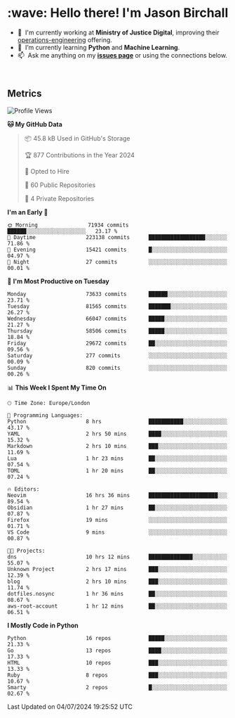 <h1 align="left" id="jason-title">:wave: Hello there! I'm Jason Birchall</h1>

- :office: &nbsp;I'm currently working at **Ministry of Justice Digital**, improving their [operations-engineering](https://github.com/ministryofjustice/operations-engineering) offering.
- :seedling: &nbsp;I’m currently learning **Python** and **Machine Learning**.
- :mailbox: &nbsp;Ask me anything on my **[issues page]** or using the connections below.


<br>


<h2>Metrics</h2>

<!--START_SECTION:waka-->
![Profile Views](http://img.shields.io/badge/Profile%20Views-0-blue)

**🐱 My GitHub Data** 

> 📦 45.8 kB Used in GitHub's Storage 
 > 
> 🏆 877 Contributions in the Year 2024
 > 
> 💼 Opted to Hire
 > 
> 📜 60 Public Repositories 
 > 
> 🔑 4 Private Repositories 
 > 
**I'm an Early 🐤** 

```text
🌞 Morning                71934 commits       ██████░░░░░░░░░░░░░░░░░░░   23.17 % 
🌆 Daytime                223138 commits      ██████████████████░░░░░░░   71.86 % 
🌃 Evening                15421 commits       █░░░░░░░░░░░░░░░░░░░░░░░░   04.97 % 
🌙 Night                  27 commits          ░░░░░░░░░░░░░░░░░░░░░░░░░   00.01 % 
```
📅 **I'm Most Productive on Tuesday** 

```text
Monday                   73633 commits       ██████░░░░░░░░░░░░░░░░░░░   23.71 % 
Tuesday                  81565 commits       ███████░░░░░░░░░░░░░░░░░░   26.27 % 
Wednesday                66047 commits       █████░░░░░░░░░░░░░░░░░░░░   21.27 % 
Thursday                 58506 commits       █████░░░░░░░░░░░░░░░░░░░░   18.84 % 
Friday                   29672 commits       ██░░░░░░░░░░░░░░░░░░░░░░░   09.56 % 
Saturday                 277 commits         ░░░░░░░░░░░░░░░░░░░░░░░░░   00.09 % 
Sunday                   820 commits         ░░░░░░░░░░░░░░░░░░░░░░░░░   00.26 % 
```


📊 **This Week I Spent My Time On** 

```text
🕑︎ Time Zone: Europe/London

💬 Programming Languages: 
Python                   8 hrs               ███████████░░░░░░░░░░░░░░   43.17 % 
YAML                     2 hrs 50 mins       ████░░░░░░░░░░░░░░░░░░░░░   15.32 % 
Markdown                 2 hrs 10 mins       ███░░░░░░░░░░░░░░░░░░░░░░   11.69 % 
Lua                      1 hr 23 mins        ██░░░░░░░░░░░░░░░░░░░░░░░   07.54 % 
TOML                     1 hr 20 mins        ██░░░░░░░░░░░░░░░░░░░░░░░   07.24 % 

🔥 Editors: 
Neovim                   16 hrs 36 mins      ██████████████████████░░░   89.54 % 
Obsidian                 1 hr 27 mins        ██░░░░░░░░░░░░░░░░░░░░░░░   07.87 % 
Firefox                  19 mins             ░░░░░░░░░░░░░░░░░░░░░░░░░   01.71 % 
VS Code                  9 mins              ░░░░░░░░░░░░░░░░░░░░░░░░░   00.87 % 

🐱‍💻 Projects: 
dns                      10 hrs 12 mins      ██████████████░░░░░░░░░░░   55.07 % 
Unknown Project          2 hrs 17 mins       ███░░░░░░░░░░░░░░░░░░░░░░   12.39 % 
blog                     2 hrs 10 mins       ███░░░░░░░░░░░░░░░░░░░░░░   11.74 % 
dotfiles.nosync          1 hr 36 mins        ██░░░░░░░░░░░░░░░░░░░░░░░   08.67 % 
aws-root-account         1 hr 12 mins        ██░░░░░░░░░░░░░░░░░░░░░░░   06.51 % 
```

**I Mostly Code in Python** 

```text
Python                   16 repos            █████░░░░░░░░░░░░░░░░░░░░   21.33 % 
Go                       13 repos            ████░░░░░░░░░░░░░░░░░░░░░   17.33 % 
HTML                     10 repos            ███░░░░░░░░░░░░░░░░░░░░░░   13.33 % 
Ruby                     8 repos             ███░░░░░░░░░░░░░░░░░░░░░░   10.67 % 
Smarty                   2 repos             █░░░░░░░░░░░░░░░░░░░░░░░░   02.67 % 
```




 Last Updated on 04/07/2024 19:25:52 UTC
<!--END_SECTION:waka-->

<!-- links -->

[issues page]: https://github.com/jasonBirchall/jasonBirchall/issues "jasonBirchall/issues"
